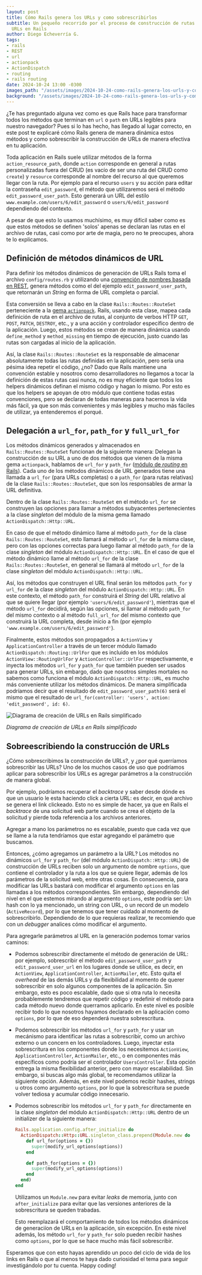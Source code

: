 ```yaml
---
layout: post
title: Cómo Rails genera los URLs y como sobrescribirlos
subtitle: Un pequeño recorrido por el proceso de construcción de rutas relativas y
  URLs en Rails
author: Diego Echeverría G.
tags:
- rails
- REST
- url
- actionpack
- ActionDispatch
- routing
- rails routing
date: 2024-10-24 13:00 -0300
images_path: "/assets/images/2024-10-24-como-rails-genera-los-urls-y-como-sobrescribirlos"
background: "/assets/images/2024-10-24-como-rails-genera-los-urls-y-como-sobrescribirlos/ruby-on-rails-logo.svg.png"
---
```

¿Te has preguntado alguna vez como es que Rails hace para transformar todos los métodos que terminan en `url` o `path` en URLs legibles para nuestro navegador? Pues si lo has hecho, has llegado al lugar correcto, en este post te explicaré cómo Rails genera de manera dinámica estos métodos y como sobrescribir la construcción de URLs de manera efectiva en tu aplicación.

Toda aplicación en Rails suele utilizar métodos de la forma `action_resource_path`, donde `action` corresponde en general a rutas personalizadas fuera del CRUD (es vacío de ser una ruta del CRUD como `create`) y `resource` corresponde al nombre del recurso al que queremos llegar con la ruta. Por ejemplo para el recurso `users` y su acción para editar la contraseña `edit_password`, el método que utilizaremos será el método `edit_password_user_path`. Esto generará un URL del estilo `www.example.com/users/6/edit_password` o `users/6/edit_password` dependiendo del contexto.

A pesar de que esto lo usamos muchísimo, es muy difícil saber como es que estos métodos se definen 'solos' apenas se declaran las rutas en el archivo de rutas, casi como por arte de magia, pero no te preocupes, ahora te lo explicamos.

## Definición de métodos dinámicos de URL

Para definir los métodos dinámicos de generación de URLs Rails toma el archivo `config/routes.rb` y utilizando una [convención de nombres basada en REST](https://guides.rubyonrails.org/routing.html), genera métodos como el del ejemplo `edit_password_user_path`, que retornarán un *String* en forma de URL completa o parcial.

Esta conversión se lleva a cabo en la clase `Rails::Routes::RouteSet` perteneciente a la [gema `actionpack`](https://github.com/rails/rails/tree/main/actionpack). Rails, usando esta clase, mapea cada definición de ruta en el archivo de rutas, al conjunto de verbos HTTP `GET`, `POST`, `PATCH`, `DESTROY`, etc., y a una acción y controlador específico dentro de la aplicación. Luego, estos métodos se crean de manera dinámica usando `define_method` y `method_missing` en tiempo de ejecución, justo cuando las rutas son cargadas al inicio de la aplicación.

Así, la clase `Rails::Routes::RouteSet` es la responsable de almacenar absolutamente todas las rutas definidas en la aplicación, pero sería una pésima idea repetir el código, ¿no? Dado que Rails mantiene una convención estable y nosotros como desarrolladores no llegamos a tocar la definición de estas rutas casi nunca, no es muy eficiente que todos los helpers dinámicos definan el mismo código y hagan lo mismo. Por esto es que los helpers se apoyan de otro módulo que contiene todas estas convenciones, pero se declaran de todas maneras para hacernos la vida más fácil, ya que son más convenientes y más legibles y mucho más fáciles de utilizar, ya entenderemos el porqué.

## Delegación a `url_for`, `path_for` y `full_url_for`

Los métodos dinámicos generados y almacenados en `Rails::Routes::RouteSet` funcionan de la siguiente manera: Delegan la construcción de su URL a uno de dos métodos que vienen de la misma gema `actionpack`, hablamos de `url_for` y `path_for` ([módulo de *routing* en Rails](https://api.rubyonrails.org/v7.2/classes/ActionDispatch/Routing.html)). Cada uno de los métodos dinámicos de URL generados tiene una llamada a `url_for` (para URLs completas) o a `path_for` (para rutas relativas) de la clase `Rails::Routes::RouteSet`, que son los responsables de armar la URL definitiva.

Dentro de la clase `Rails::Routes::RouteSet` en el método `url_for` se construyen las opciones para llamar a métodos subyacentes pertenecientes a la clase *singleton* del módulo de la misma gema llamado `ActionDispatch::Http::URL`.

En caso de que el método dinámico llame al método `path_for` de la clase `Rails::Routes::RouteSet`, esto llamará al método `url_for` de la misma clase, pero con las opciones correctas para luego llamar al método `path_for` de la clase *singleton* del módulo `ActionDispatch::Http::URL`. En el caso de que el método dinámico llame al método `url_for` de la clase `Rails::Routes::RouteSet`, en general se llamará al método `url_for` de la clase *singleton* del módulo `ActionDispatch::Http::URL`.

Así, los métodos que construyen el URL final serán los métodos `path_for` y `url_for` de la clase *singleton* del módulo `ActionDispatch::Http::URL`. En este contexto, el método `path_for` construirá el *String* del URL relativo al que se quiere llegar (por ejemplo `'users/6/edit_password'`), mientras que el método `url_for` decidirá, según las opciones, si llamar al método `path_for` del mismo contexto o al método `full_url_for` del mismo contexto que construirá la URL completa, desde inicio a fin (por ejemplo `'www.example.com/users/6/edit_password'`).

Finalmente, estos métodos son propagados a `ActionView` y `ApplicationController` a través de un tercer módulo llamado `ActionDispatch::Routing::UrlFor` que es incluido en los módulos `ActionView::RoutingUrlFor` y `ActionController::UrlFor` respectivamente, e inyecta los métodos `url_for` y `path_for` que también pueden ser usados para generar URLs, sin embargo, dado que nosotros simples mortales no sabemos como funciona el módulo `ActionDispatch::Http::URL`, es mucho más conveniente utilizar los métodos dinámicos. De manera simplificada podríamos decir que el resultado de `edit_password_user_path(6)` será el mismo que el resultado de `url_for(controller: 'users', action: 'edit_password', id: 6)`.

![Diagrama de creación de URLs en Rails simplificado]({{page.images_path}}/rails-creacion-de-urls.png)

*Diagrama de creación de URLs en Rails simplificado*

## Sobreescribiendo la construcción de URLs

¿Cómo sobrescribimos la construcción de URLs?, y ¿por qué querríamos sobrescribir las URLs? Uno de los muchos casos de uso que podríamos aplicar para sobrescribir los URLs es agregar parámetros a la construcción de manera global.

Por ejemplo, podríamos recuperar el *backtrace* y saber desde dónde es que un usuario le esta haciendo click a cierta URL: es decir, en qué archivo se genera el link clickeado. Esto no es simple de hacer, ya que en Rails el *backtrace* de una solicitud web parte cuando se crea el objeto de la solicitud y pierde toda referencia a los archivos anteriores.

Agregar a mano los parámetros no es escalable, puesto que cada vez que se llame a la ruta tendríamos que estar agregando el parámetro que buscamos.

Entonces, ¿cómo agregamos un parámetro a la URL? Los métodos no dinámicos `url_for` y `path_for` (del módulo `ActionDispatch::Http::URL`) de construcción de URLs reciben solo un argumento de nombre `options`, que contiene el controlador y la ruta a los que se quiere llegar, además de los parámetros de la solicitud web, entre otras cosas. En consecuencia, para modificar las URLs bastará con modificar el argumento `options` en las llamadas a los métodos correspondientes. Sin embargo, dependiendo del nivel en el que estemos mirando al argumento `options`, este podría ser: Un hash con lo ya mencionado, un string con URL, o un record de un modelo (`ActiveRecord`), por lo que tenemos que tener cuidado al momento de sobrescribirlo. Dependiendo de lo que requieras realizar, te recomiendo que con un *debugger* analices cómo modificar el argumento.

Para agregarle parámetros al URL en la generación podemos tomar varios caminos:

* Podemos sobrescribir directamente el método de generación de URL: por ejemplo, sobrescribir el método `edit_password_user_path` y `edit_password_user_url` en los lugares donde se utilice, es decir, en `ActionView`, `ApplicationController`, `ActionMailer`, etc. Esto quita el *overhead* de las demás URLs y da flexibilidad al momento de querer sobrescribir en solo algunos componentes de la aplicación. Sin embargo, esto es poco escalable, dado que si otra ruta lo necesita probablemente tendremos que repetir código y redefinir el método para cada método nuevo donde querramos aplicarlo. En este nivel es posible recibir todo lo que nosotros hayamos declarado en la aplicación como `options`, por lo que de eso dependerá nuestra sobrescritura.

* Podemos sobrescribir los métodos `url_for` y `path_for` y usar un mecánismo para identificar las rutas a sobrescribir, como un archivo externo o un concern en los controladores. Luego, inyectar esta sobrescritura en los componentes donde los necesitemos `ActionView`, `ApplicationController`, `ActionMailer`, etc., o en componentes más específicos como podría ser el controlador `UsersController`. Esta opción entrega la misma flexibilidad anterior, pero con mayor escalabilidad. Sin embargo, si buscas algo más global, te recomendamos utilizar la siguiente opción. Además, en este nivel podemos recibir hashes, strings u otros como argumento `options`, por lo que la sobrescritura se puede volver tediosa y acumular código innecesario.

* Podemos sobrescribir los métodos `url_for` y `path_for` directamente en la clase *singleton* del módulo `ActionDispatch::Http::URL` dentro de un initializer de la siguiente manera:

  ```ruby
  Rails.application.config.after_initialize do
    ActionDispatch::Http::URL.singleton_class.prepend(Module.new do
      def url_for(options = {})
        super(modify_url_options(options))
      end

      def path_for(options = {})
        super(modify_url_options(options))
      end
    end)
  end
  ```

  Utilizamos un `Module.new` para evitar *leaks* de memoria, junto con `after_initialize` para evitar que las versiones anteriores de la sobrescritura se queden trabadas.

  Esto reemplazará el comportamiento de todos los métodos dinámicos de generaciíon de URLs en la aplicación, sin excepción. En este nivel además, los método `url_for` y `path_for` solo pueden recibir hashes como `options`, por lo que se hace mucho más fácil sobrescribir.

Esperamos que con esto hayas aprendido un poco del ciclo de vida de los links en Rails o que al menos te haya dado curiosidad el tema para seguir investigándolo por tu cuenta. Happy coding!
